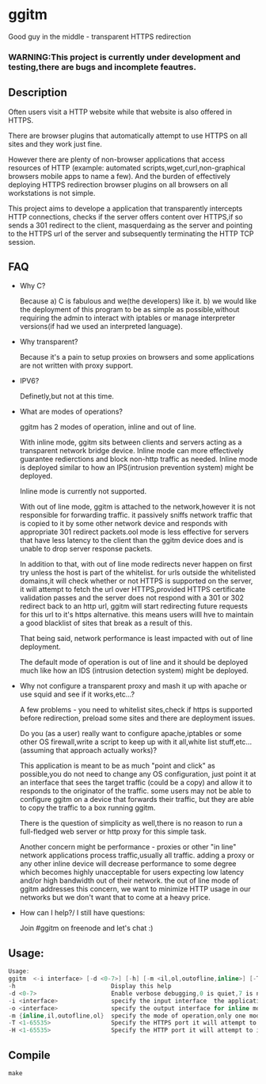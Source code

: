 # ggitm
Good guy in the middle - transparent HTTPS redirection 

### WARNING:This project is currently under development and testing,there are bugs and incomplete feautres.

## Description

Often users visit a HTTP website while that website is also offered in HTTPS.

There are browser plugins that automatically attempt to use HTTPS on all sites and they work just fine.

However there are plenty of non-browser applications that access resources of HTTP 
(example: automated scripts,wget,curl,non-graphical browsers mobile apps to name a few). 
And the burden of effectively deploying HTTPS redirection browser plugins on all browsers 
on all workstations is not simple. 

This project aims to develope a application that transparently intercepts HTTP connections,
checks if the server offers content over HTTPS,if so sends a 301 redirect to the client,
masquerdaing as the server and pointing to the HTTPS url of the server and subsequently terminating the 
HTTP TCP session.

## FAQ

  - Why C?
  
     Because a) C is fabulous and we(the developers) like it. b) we would like the deployment of this program
     to be as simple as possible,without requiring the admin to interact with iptables or manage interpreter
     versions(if had we used an interpreted language).
     
  - Why transparent?
  
     Because it's a pain to setup proxies on browsers and some applications are not written with proxy support.
  - IPV6?
  
     Definetly,but not at this time. 
  - What are modes of operations?
  
     ggitm has 2 modes of operation, inline and out of line. 
     
     With inline mode, ggitm sits between clients and servers acting as a transparent network bridge device.
     Inline mode can more effectively guarantee redierctions and block non-http traffic as needed. 
     Inline mode is deployed similar to how an IPS(intrusion prevention system) might be deployed.
     
     Inline mode is currently not supported. 
     
     With out of line mode, ggitm is attached to the network,however it is not responsible for forwarding traffic.
     it passively sniffs network traffic that is copied to it by some other network device and responds 
     with appropriate 301 redirect packets.ool mode is less effective for servers that have less latency to the client
     than the ggitm device does and is unable to drop server response packets. 
     
     In addition to that, with out of line mode redirects never happen on first try unless the host is part of
     the whitelist. for urls outside the whitelisted domains,it will check whether or not HTTPS is supported on the server,
     it will attempt to fetch the url over HTTPS,provided HTTPS certificate validation passes and the server does not respond
     with a 301 or 302 redirect back to an http url, ggitm will start redirecting future requests for this url to it's https
     alternative. this means users willl hve to maintain a good blacklist of sites that break as a result of this.
    
     That being said, network performance is least impacted with out of line deployment.
     
     The default mode of operation is out of line and it should be deployed much like how an IDS (intrusion detection system)
     might be deployed.
  - Why not configure a transparent proxy and mash it up with apache or use squid and see if it works,etc...?
  
    A few problems - you need to whitelist sites,check if https is supported before redirection,
    preload some sites and there are deployment issues.
    
    Do you (as a user) really want to configure apache,iptables or some other OS firewall,write a script
    to keep up with it all,white list stuff,etc...(assuming that approach actually works)?
    
    This application is meant to be as much "point and click" as possible,you do not need to change any OS
    configuration, just point it at an interface that sees the target traffic (could be a copy) and allow it to responds
    to the originator of the traffic. some users may not be able to configure ggitm on a device that forwards
    their traffic, but they are able to copy the traffic to a box running ggitm.
    
    There is the question of simplicity as well,there is no reason to run a full-fledged web server or http proxy
    for this simple task.
    
    Another concern might be performance - proxies or other "in line" network applications process traffic,usually all traffic.
    adding a proxy or any other inline device will decrease performance to some degree which becomes highly unacceptable
    for users expecting low latency and/or high bandwidth out of their network. the out of line mode of ggitm addresses
    this concern, we want to minimize HTTP usage in our networks but we don't want that to come at a heavy price.
    
    
  - How can I help?/ I still have questions:
  
     Join #ggitm on freenode and let's chat :)
     
## Usage:

```C
Usage:
ggitm  <-i interface> [-d <0-7>] [-h] [-m <il,ol,outofline,inline>] [-T https_port] [-H http_port] 
-h                           Display this help
-d <0-7>                     Enable verbose debugging,0 is quiet,7 is noisy
-i <interface>               specify the input interface  the application will listen on,this is a mandatory option.
-o <interface>               specify the output interface for inline mode (mandatory for inline mode of operation)
-m {inline,il,outofline,ol}  specify the mode of operation,only one mode of operation allowed.
-T <1-65535>                 Specify the HTTPS port it will attempt to redirect to
-H <1-65535>                 Specify the HTTP port it will attempt to intercept for redirection

```

## Compile

```
make
````


